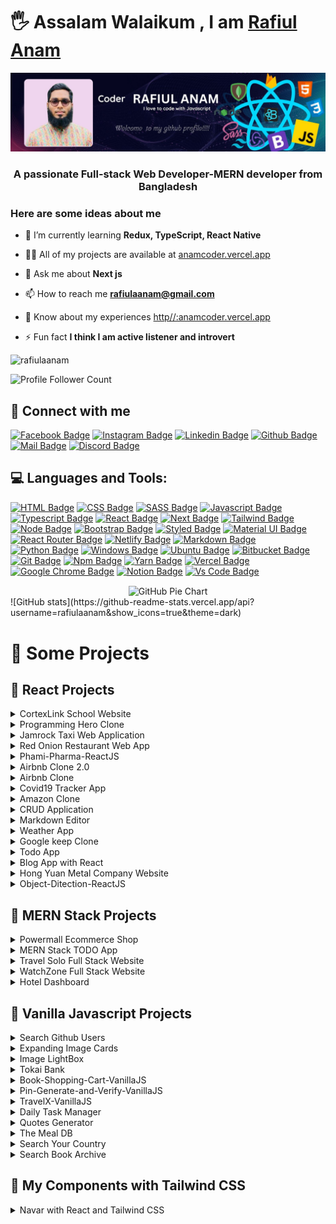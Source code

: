 # 🖐 Assalam Walaikum , I am [Rafiul Anam](https://amamcoder.vercel.app)

![Github Cover](githubcoverp.jpg)

<h3 align="center">A passionate Full-stack Web Developer-MERN developer from Bangladesh</h3>

### Here are some ideas about me
- 🌱 I’m currently learning **Redux, TypeScript, React Native**

- 👨‍💻 All of my projects are available at [anamcoder.vercel.app](anamcoder.vercel.app)

- 💬 Ask me about **Next js**

- 📫 How to reach me **rafiulaanam@gmail.com**

- 📄 Know about my experiences [http//:anamcoder.vercel.app](http//:anamcoder.vercel.app)

- ⚡ Fun fact **I think I am active listener and introvert**


<p align="left"> <img src="https://komarev.com/ghpvc/?username=rafiulaanam&label=Profile%20views&color=0e75b6&style=flat" alt="rafiulaanam" /> </p>

![Profile Follower Count](https://img.shields.io/github/followers/rafiulaanam.svg?style=for-the-badge&logo=github&label=Follower&maxAge=2592000)



## 🚀 Connect with me



[![Facebook Badge](https://img.shields.io/badge/Facebook-1877F2?style=for-the-badge&logo=facebook&logoColor=white)](https://facebook.com/rafiulaanam)
[![Instagram Badge](https://img.shields.io/badge/Instagram-E4405F?style=for-the-badge&logo=instagram&logoColor=white)](https://instagram.com/rafiulaanam)
[![Linkedin Badge](https://img.shields.io/badge/LinkedIn-0077B5?style=for-the-badge&logo=linkedin&logoColor=white)](https://linkedin.com/in/rafiulaanam)
[![Github Badge](https://img.shields.io/badge/GitHub-100000?style=for-the-badge&logo=github&logoColor=white)](https://github.com/rafiulaanam)
[![Mail Badge](https://img.shields.io/badge/Gmail-D14836?style=for-the-badge&logo=gmail&logoColor=white)](mailto:rafiulaanam@gmail.com)
[![Discord Badge](https://img.shields.io/badge/Discord-7289DA?style=for-the-badge&logo=discord&logoColor=white)](https://discordapp.com/users/rafiulaanam)



## 💻 Languages and Tools:



[![HTML Badge](https://img.shields.io/badge/HTML5-E34F26?style=for-the-badge&logo=html5&logoColor=white)](https://github.com/rafiulaanam)
[![CSS Badge](https://img.shields.io/badge/CSS3-1572B6?style=for-the-badge&logo=css3&logoColor=white)](https://github.com/rafiulaanam)
[![SASS Badge](https://img.shields.io/badge/Sass-CC6699?style=for-the-badge&logo=sass&logoColor=white)](https://github.com/rafiulaanam)
[![Javascript Badge](https://img.shields.io/badge/JavaScript-F7DF1E?style=for-the-badge&logo=javascript&logoColor=black)](https://github.com/rafiulaanam)
[![Typescript Badge](https://img.shields.io/badge/typeScript-0078D6?style=for-the-badge&logo=typeScript&logoColor=white)](https://github.com/rafiulaanam)
[![React Badge](https://img.shields.io/badge/React-20232A?style=for-the-badge&logo=react&logoColor=61DAFB)](https://github.com/rafiulaanam)
[![Next Badge](https://img.shields.io/badge/NextJS-000?style=for-the-badge&logo=nextjs&logoColor=61DAFB)](https://github.com/rafiulaanam)
[![Tailwind Badge](https://img.shields.io/badge/Tailwind_CSS-38B2AC?style=for-the-badge&logo=tailwind-css&logoColor=white)](https://github.com/rafiulaanam)
[![Node Badge](https://img.shields.io/badge/Node.js-43853D?style=for-the-badge&logo=node.js&logoColor=white)](https://github.com/rafiulaanam)
[![Bootstrap Badge](https://img.shields.io/badge/Bootstrap-563D7C?style=for-the-badge&logo=bootstrap&logoColor=white)](https://github.com/rafiulaanam)
[![Styled Badge](https://img.shields.io/badge/styled--components-DB7093?style=for-the-badge&logo=styled-components&logoColor=white)](https://github.com/rafiulaanam)
[![Material UI Badge](https://img.shields.io/badge/Material--UI-0081CB?style=for-the-badge&logo=material-ui&logoColor=white)](https://github.com/rafiulaanam)
[![React Router Badge](https://img.shields.io/badge/React_Router-CA4245?style=for-the-badge&logo=react-router&logoColor=white)](https://github.com/rafiulaanam)
[![Netlify Badge](https://img.shields.io/badge/Netlify-00C7B7?style=for-the-badge&logo=netlify&logoColor=white)](https://github.com/rafiulaanam)
[![Markdown Badge](https://img.shields.io/badge/Markdown-000000?style=for-the-badge&logo=markdown&logoColor=white)](https://github.com/rafiulaanam)
[![Python Badge](https://img.shields.io/badge/Python-14354C?style=for-the-badge&logo=python&logoColor=white)](https://github.com/rafiulaanam)
[![Windows Badge](https://img.shields.io/badge/Windows-0078D6?style=for-the-badge&logo=windows&logoColor=white)](https://github.com/rafiulaanam)
[![Ubuntu Badge](https://img.shields.io/badge/Ubuntu-E95420?style=for-the-badge&logo=ubuntu&logoColor=white)](https://github.com/rafiulaanam)
[![Bitbucket Badge](https://img.shields.io/badge/Bitbucket-330F63?style=for-the-badge&logo=bitbucket&logoColor=white)](https://github.com/rafiulaanam)
[![Git Badge](https://img.shields.io/badge/git-f34f29?style=for-the-badge&logo=git&logoColor=white)](https://github.com/rafiulaanam)
[![Npm Badge](https://img.shields.io/badge/npm-d7141a?style=for-the-badge&logo=npm&logoColor=white)](https://github.com/rafiulaanam)
[![Yarn Badge](https://img.shields.io/badge/yarn-0078D6?style=for-the-badge&logo=yarn&logoColor=white)](https://github.com/rafiulaanam)
[![Vercel Badge](https://img.shields.io/badge/vercel-000?style=for-the-badge&logo=vercel&logoColor=white)](https://github.com/rafiulaanam)
[![Google Chrome Badge](https://img.shields.io/badge/google_chrome-556532?style=for-the-badge&logo=googlechrome&logoColor=white)](https://github.com/rafiulaanam)
[![Notion Badge](https://img.shields.io/badge/notion-000?style=for-the-badge&logo=notion&logoColor=white)](https://github.com/rafiulaanam)
[![Vs Code Badge](https://img.shields.io/badge/Visual_Studio_Code-0078D6?style=for-the-badge&logo=visualstudiocode&logoColor=white)](https://github.com/rafiulaanam)


<div align="center">
  <img align="center" src="http://github-profile-summary-cards.vercel.app/api/cards/repos-per-language?username=rf-rifat&theme=github_dark" alt="GitHub Pie Chart" />
</div>
![GitHub stats](https://github-readme-stats.vercel.app/api?username=rafiulaanam&show_icons=true&theme=dark)

# 🚀 Some Projects

## 📢 React Projects


<details>
<summary>CortexLink School Website</summary>

1. Live Demo : https://cortexlink-react.vercel.app/
2. Technology : ReactJS,Tailwind CSS, Material UI,Ploty
![ss](https://smabtahinoor.vercel.app/images/portfolio/cortelink.png)
</details>

<details>
<summary>Programming Hero Clone</summary>

1. Live Demo : https://programming-hero-clone-smabtahinoor.vercel.app/
2. Github Code: https://github.com/19smabtahinoor/Programming-hero-clone-react
3. Technology : ReactJS,Tailwind CSS, Material UI,Auth0
![ss](https://smabtahinoor.vercel.app/images/portfolio/ph.png)
</details>


<details>
<summary>Jamrock Taxi Web Application</summary>

1. Live Demo : https://jamrock-taxi-react.vercel.app/
2. Github Code: https://github.com/19smabtahinoor/Jamrock-taxi-react
3. Technology : ReactJS,Tailwind CSS, Stripe, Node JS
![ss](https://smabtahinoor.vercel.app/images/portfolio/jamrock.png)
</details>


<details>
<summary>Red Onion Restaurant Web App</summary>
  
1. Live Demo : https://red-onion-restaurant-41dbe.web.app/
2. Github Code: https://github.com/19smabtahinoor/Red-Onion-ReactJS
3. Technology : ReactJS,Tailwind CSS, Firebase
![ss](https://awesomescreenshot.s3.amazonaws.com/image/2491978/15134224-d7b36f86430e320757e6c829d4035296.png?X-Amz-Algorithm=AWS4-HMAC-SHA256&X-Amz-Credential=AKIAJSCJQ2NM3XLFPVKA%2F20211016%2Fus-east-1%2Fs3%2Faws4_request&X-Amz-Date=20211016T110200Z&X-Amz-Expires=28800&X-Amz-SignedHeaders=host&X-Amz-Signature=f521e7ab7adf57134c99a18ed866e134e89e1168cc50a435dffaf67666a2bc44)
</details>

<details>
<summary>Phami-Pharma-ReactJS</summary>
  
1. Live Demo : https://phami-pharma.web.app/
2. Github Code: https://github.com/19smabtahinoor/Phami-Pharma-ReactJS
3. Technology : ReactJS,Tailwind CSS, Firebase
![ss](https://awesomescreenshot.s3.amazonaws.com/image/2491978/15274362-1881926bead1427b89765d2d8aeefc4a.png?X-Amz-Algorithm=AWS4-HMAC-SHA256&X-Amz-Credential=AKIAJSCJQ2NM3XLFPVKA%2F20211019%2Fus-east-1%2Fs3%2Faws4_request&X-Amz-Date=20211019T134743Z&X-Amz-Expires=28800&X-Amz-SignedHeaders=host&X-Amz-Signature=85a44e693bcaec28dc1004d2c2dc4bd53363c3898622cb9d658fa2fc06ead7af)
</details>
  
<details>
<summary>Airbnb Clone 2.0</summary>
  
1. Live Demo :https://airbnb-by-an.vercel.app/
2. Github Code: https://github.com/19smabtahinoor/Airbnb-NextJS
3. Technology : NextJS,Tailwind CSS
![ss](https://scontent.fdac13-1.fna.fbcdn.net/v/t1.6435-9/229592225_1026156954824280_5261552523802004994_n.jpg?_nc_cat=110&ccb=1-5&_nc_sid=730e14&_nc_ohc=7wZNtwo4NqUAX9CroAC&_nc_ht=scontent.fdac13-1.fna&oh=5644e80219c023d8f7edafd9e180959f&oe=6143586E)
</details>


<details>
<summary>Airbnb Clone</summary>

1. Live Demo :https://airbnb-clone-abtahinoor.vercel.app/
2. Github Code: https://github.com/19smabtahinoor/Airbnb-Clone-React
3. Technology : ReactJS,Tailwind CSS
![ss](https://i.ibb.co/1QrD4mp/Screenshot-49.png)
</details>


<details>
<summary>Covid19 Tracker App</summary>

1. Live Demo :https://covid-19-tracker-app-abtahinoor.vercel.app/
2. Github Code: https://github.com/19smabtahinoor/Covid-19-Tracker-App-React
3. Technology : ReactJS,Tailwind CSS
![ss](https://encrypted-tbn0.gstatic.com/images?q=tbn:ANd9GcTB5TXhfuVk9281e3Mmln3y_UgzoqI2TdIVZw&usqp=CAU)
</details>

<details>
<summary>Amazon Clone</summary>

1. Live Demo: https://amazon-clone-abtahinoor.vercel.app/
2. Github Code: https://github.com/19smabtahinoor/Amazon-Clone-ReactJS
3. Technology : NextJS,Tailwind CSS
![ss](https://smabtahinoor.vercel.app/images/portfolio/amazon.png)
</details>

<details>
<summary>CRUD Application</summary>

1. Live Demo: https://crud-application-react-js.vercel.app/
2. Github Code: https://github.com/19smabtahinoor/CRUD-Application-ReactJS
3. Technology : ReactJS,Bootstrap
![ss](https://i.ibb.co/MGnfJf1/image.png)
</details>

<details>
<summary>Markdown Editor</summary>

1. Live Demo: https://markdown-editor-react.vercel.app/
2. Github Code:https://github.com/19smabtahinoor/Markdown-Editor-React
3. Technology : ReactJS
![ss](https://smabtahinoor.vercel.app/images/portfolio/markdown.png)
</details>

<details>
<summary>Weather App</summary>

1. Live Demo: https://weather-app-react-i9feovzlk-smabtahinoor.vercel.app/
2. Github Code:https://github.com/19smabtahinoor/Weather-App-React
3. Technology : ReactJS,OpenWeatherMap
![ss](https://smabtahinoor.vercel.app/images/portfolio/weather.png)
</details>

<details>
<summary>Google keep Clone</summary>

1. Live Demo: https://google-keep-clone-react-git-main-smabtahinoor.vercel.app/
2. Github Code:https://github.com/19smabtahinoor/Google-keep-clone-react
3. Technology : ReactJS
![ss](https://smabtahinoor.vercel.app/images/portfolio/googlekeep.png)
</details>

<details>
<summary>Todo App</summary>

1. Live Demo: https://todo-for-you.vercel.app/
2. Github Code: https://github.com/19smabtahinoor/Todo-App-React-Localstroage
3. Technology : ReactJS,Tailwind CSS
![ss](https://smabtahinoor.vercel.app/images/portfolio/todo.png)
</details>

<details>
<summary>Blog App with React</summary>

1. Live Demo: https://anblogapp.vercel.app/
2. Github Code: https://github.com/19smabtahinoor/Blog-App-React-Context
3. Technology : React JS
</details>

<details>
<summary>Hong Yuan Metal Company Website</summary>

1. Live Demo : https://hongyuanmetal.net/
2. Technology : React JS, Tailwind CSS, React Router, React Icons, React Slider, AOS Animation Library, Node JS, Express JS, MongoDB
</details>

<details>
<summary>Object-Ditection-ReactJS</summary>

1. Live Demo : http://object-ditection-react-js.vercel.app/
2. Technology : React JS, Tailwind CSS, Tensorflow
</details>


## 📢 MERN Stack Projects

<details>
<summary>Powermall Ecommerce Shop </summary>
  
1. https://powermall.com.bd/
2. https://github.com/19smabtahinoor/Powermall-Client
3. Technologies: React JS, Node JS, Express JS, MongoDB, Tailwind CSS etc...
</details>

<details>
<summary>MERN Stack TODO App</summary>
  
1. MERN Stack TODO Client : https://github.com/19smabtahinoor/MERN-Stack-Todo-Client
2. MERN Stack TODO Live Link :https://.vercel.app/
3. MERN Stack TODO Server Link: https://github.com/19smabtahinoor/MERN-Stack-Todo-Server
5. Technologies: React JS, Node JS, Express JS, MongoDB, Tailwind CSS etc...
</details>

<details>
<summary>Travel Solo Full Stack Website</summary>
  
1. Travel Solo Client : https://github.com/19smabtahinoor/Travel-Solo-Client
2. Travel Solo Live Link : https://travel-solo-fa2d8.web.app/
3. Travel Solo Server Link: https://github.com/19smabtahinoor/Travel-Solo-Server
5. Technologies: React JS, Node JS, Express JS, MongoDB, Tailwind CSS etc...
</details>


<details>
<summary>WatchZone Full Stack Website</summary>
  
1. Travel Solo Client : https://github.com/19smabtahinoor/WatchZone-Client
2. Travel Solo Live Link : https://timekeeper-c2608.web.app/
3. Travel Solo Server Link: https://github.com/19smabtahinoor/WatchZone-Server
5. Technologies: React JS, Node JS, Express JS, MongoDB, Tailwind CSS etc...
</details>

<details>
<summary>Hotel Dashboard</summary>
  
1. https://github.com/19smabtahinoor/Hotel-Admin-Dashboard
2. http://hotel-admin-dashboard.vercel.app/
3. Technologies: React JS, Node JS, Express JS, MongoDB, Tailwind CSS etc...
</details>


## 📢 Vanilla Javascript Projects
<details>
<summary>Search Github Users</summary>

1. Live Demo: https://search-a-github-user-git-main-smabtahinoor.vercel.app/
2. Github Code: https://github.com/19smabtahinoor/Search-a-github-user
3. Technology : Vaniila JS
![ss](https://smabtahinoor.vercel.app/images/portfolio/github.png)
</details>


<details>
<summary>Expanding Image Cards</summary>

1. Live Demo: https://expanding-image-cards.vercel.app/
2. Github Code: https://github.com/19smabtahinoor/Expanding-Image-Cards-by-AbtahiNoor
3. Technology : Vaniila JS
</details>

<details>
<summary>Image LightBox</summary>

1. Live Demo: https://19smabtahinoor.github.io/Image-lightbox/
2. Github Code: https://github.com/19smabtahinoor/Image-lightbox
3. Technology : Vaniila JS
</details>

<details>
<summary>Tokai Bank </summary>

1. Live Demo: https://tokai-bank.vercel.app/
2. Github Code: https://github.com/coderabtahinoor/Tokai-Bank-VanillaJS
3. Technology : Vaniila JS
</details>

<details>
<summary>Book-Shopping-Cart-VanillaJS </summary>

1. Live Demo: https://19smabtahinoor.github.io/Book-Shopping-Cart-VanillaJS/
2. Github Code: https://github.com/19smabtahinoor/Book-Shopping-Cart-VanillaJS
3. Technology : Vaniila JS
![ss](https://github.com/19smabtahinoor/Book-Shopping-Cart-VanillaJS/raw/main/livedemo.png)
</details>

<details>
<summary>Pin-Generate-and-Verify-VanillaJS </summary>

1. Live Demo: https://github.com/19smabtahinoor/Pin-Generate-and-Verify-VanillaJS
2. Github Code: https://19smabtahinoor.github.io/Pin-Generate-and-Verify-VanillaJS/
3. Technology : Vaniila JS
![ss](https://i.ibb.co/p4Hj6TP/image.png)
</details>


<details>
<summary>TravelX-VanillaJS </summary>

1. Live Demo: https://19smabtahinoor.github.io/TravelX-VanillaJS/
2. Github Code: https://github.com/19smabtahinoor/TravelX-VanillaJS
3. Technology : Vaniila JS
</details>

<details>
<summary>Daily Task Manager</summary>

1. Live Demo: https://19smabtahinoor.github.io/Daily-Task-Manager-VanillaJS/
2. Github Code: https://github.com/19smabtahinoor/Daily-Task-Manager-VanillaJS
3. Technology : Vaniila JS
![ss](https://i.ibb.co/HY42NKy/image.png)
</details>

<details>
<summary>Quotes Generator</summary>

1. Live Demo:https://19smabtahinoor.github.io/Quotes-Generator-Vanilla-JS/
2. Github Code:https://github.com/19smabtahinoor/Quotes-Generator-Vanilla-JS
3. Technology : Vaniila JS
![ss](https://github.com/19smabtahinoor/Quotes-Generator-Vanilla-JS/raw/master/images/ss.png)
</details>

<details>
<summary>The Meal DB</summary>

1. Live Demo:https://19smabtahinoor.github.io/The-MealDB-Vanilla-JS/
2. Github Code:https://19smabtahinoor.github.io/The-MealDB-Vanilla-JS/
3. Technology : Vaniila JS
![ss](https://github.com/19smabtahinoor/The-MealDB-Vanilla-JS/raw/master/image/ss.png)
</details>

<details>
<summary>Search Your Country</summary>

1. Live Demo: https://coderabtahinoor.github.io/Search-Your-Country-Vanilla-JS/
2. Github Code:https://github.com/coderabtahinoor/Search-Your-Country-Vanilla-JS
3. Technology : Vaniila JS
![ss](https://images.unsplash.com/photo-1526778548025-fa2f459cd5c1?ixlib=rb-1.2.1&ixid=MnwxMjA3fDB8MHxwaG90by1wYWdlfHx8fGVufDB8fHx8&auto=format&fit=crop&w=1333&q=80)
</details>

<details>
<summary>Search Book Archive</summary>

1. Live Demo: https://book-archive-vanilla-js-smabtahinoor.vercel.app/
2. Github Code:https://github.com/coderabtahinoor/Book-Archive-VanillaJS
3. Technology : Vaniila JS
![ss](https://images.unsplash.com/photo-1526778548025-fa2f459cd5c1?ixlib=rb-1.2.1&ixid=MnwxMjA3fDB8MHxwaG90by1wYWdlfHx8fGVufDB8fHx8&auto=format&fit=crop&w=1333&q=80)
</details>

## 📢 My Components with Tailwind CSS
<details>
<summary>Navar with React and Tailwind CSS</summary>

1. Live Demo: https://navbar-react-tailwind.vercel.app/
2. Github Code: https://github.com/19smabtahinoor/Navbar-React-Tailwind
3. Technology : React JS, Tailwind CSS
</details>



